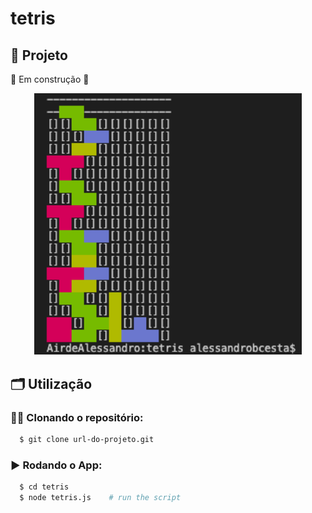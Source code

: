 # tetris

## 🚀 Projeto
🚧 Em construção 🚧
<div align="center">
    <img 
      src="github_assets/example.png" 
      alt="example" 
      title="example" 
      width="85%"
    />
</div>

## 🗂️ Utilização

### 🐑🐑 Clonando o repositório:

```bash
  $ git clone url-do-projeto.git
```

### ▶️ Rodando o App:

```bash
  $ cd tetris
  $ node tetris.js    # run the script
```